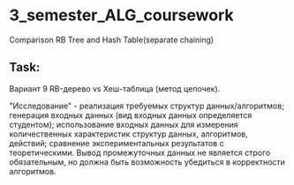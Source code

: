 # 3_semester_ALG_coursework
Comparison RB Tree and Hash Table(separate chaining)

## Task:
Вариант 9
RB-дерево vs Хеш-таблица (метод цепочек).

"Исследование" - реализация требуемых структур данных/алгоритмов; генерация входных данных (вид входных данных определяется студентом); использование входных данных для измерения количественных характеристик структур данных, алгоритмов, действий; сравнение экспериментальных результатов с теоретическими. Вывод промежуточных данных не является строго обязательным, но должна быть возможность убедиться в корректности алгоритмов. 

